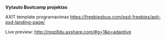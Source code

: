 **Vytauto Bootcamp projektas**

AXIT template programavimas
https://freebiesbug.com/psd-freebies/axit-psd-landing-page/

Live preview: http://mqz8du.axshare.com/#g=1&p=adaptive
